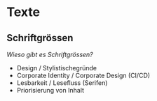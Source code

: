 # Texte

## Schriftgrössen

*Wieso gibt es Schriftgrössen?*

- Design / Stylistischegründe
- Corporate Identity / Corporate Design (CI/CD)
- Lesbarkeit / Lesefluss (Serifen)
- Priorisierung von Inhalt

